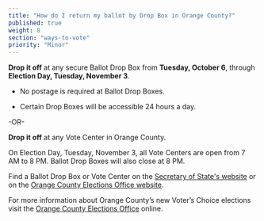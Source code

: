 ```yaml
---
title: "How do I return my ballot by Drop Box in Orange County?"
published: true
weight: 8
section: "ways-to-vote"
priority: "Minor"
---
```


**Drop it off** at any secure Ballot Drop Box from **Tuesday, October 6**, through **Election Day, Tuesday, November 3**.  

- No postage is required at Ballot Drop Boxes.  

- Certain Drop Boxes will be accessible 24 hours a day.        

-OR-

**Drop it off** at any Vote Center in Orange County.   

On Election Day, Tuesday, November 3, all Vote Centers are open from 7 AM to 8 PM. Ballot Drop Boxes will also close at 8 PM. 

Find a Ballot Drop Box or Vote Center on the [Secretary of State's website](https://caearlyvoting.sos.ca.gov/) or on the [Orange County Elections Office website](https://ocvote.maps.arcgis.com/apps/webappviewer/index.html?id=5c1a4a20bcff4d649a9b97a12e66c9f1). 

For more information about Orange County’s new Voter’s Choice elections visit the [Orange County Elections Office](https://www.ocvote.com/fileadmin/vc/about.html) online.  
